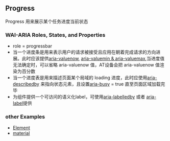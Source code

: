 ## Progress
Progress 用来展示某个任务进度当前状态

### WAI-ARIA Roles, States, and Properties
- role = progressbar
- 当一个进度条是用来表示用户的请求被接受且应用在朝着完成请求的方向进展。此时应该提供[aria-valuenow](http://localhost:3000/#/aria?id=aria-valuenow-amp-aria-valuetext-property), [aria-valuemin & aria-valuemax](http://localhost:3000/#/aria?id=aria-valuemin-amp-aria-valuemax-property),当进度值无法确定时，可以省略 aria-valuenow 值，AT设备会把 aria-valuenow 值渲染为百分数
- 当一个进度表是用来描述页面某个局域的 loading 进度，此时应使用[aria-describedby](http://localhost:3000/#/aria?id=aria-describedby-property) 来指向状态元素，且设置[aria-busy](/aria?id=aria-busy-state) = true 直至页面区域加载完毕
- 为组件提供一个可访问的语义化label，可使用[aria-labelledby](/aria?id=aria-labelledby-property) 或者 [aria-label](/aria?id=aria-label-property)提供

### other Examples
- [Element](http://element.eleme.io/Progress.md#/zh-CN/component/progress)
- [material](https://material.angular.io/components/progress-bar/overview)